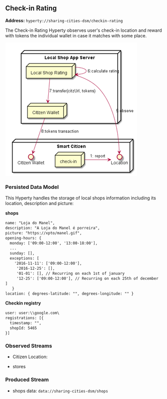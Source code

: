 ## Check-in Rating

**Address:** `hyperty://sharing-cities-dsm/checkin-rating`

The Check-in Rating Hyperty observes user's check-in location and reward with tokens the individual wallet in case it matches with some place.

![Local Shop Server](local_shop_app_server.png)

### Persisted Data Model

This Hyperty handles the storage of local shops information including its location, description and picture:

**shops**

```
name: "Loja do Manel",
description: "A Loja do Manel é porreira",
picture: "https://xpto/manel.gif",
opening-hours: {
  monday: ['09:00-12:00', '13:00-18:00'],
  ...
  sunday: [],
  exceptions: [
    '2016-11-11': ['09:00-12:00'],
     '2016-12-25': [],
     '01-01': [], // Recurring on each 1st of january
     '12-25': ['09:00-12:00'], // Recurring on each 25th of december  ]
   }
location: { degrees-latitude: "", degrees-longitude: "" }
```

**Checkin registry**

```
user: user:\\google.com\
registrations: [{
  timestamp: "",
  shopId: 5465
}]
```


### Observed Streams

* Citizen Location:

- stores

### Produced Stream

* shops data: `data://sharing-cities-dsm/shops`
